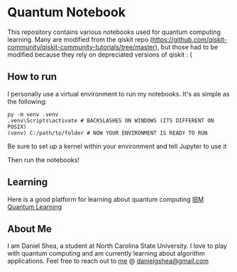 # Quantum Notebook

This repository contains various notebooks used for quantum computing learning. Many are modified from the qiskit repo (https://github.com/qiskit-community/qiskit-community-tutorials/tree/master), but those had to be modified because they rely on depreciated versions of qiskit : (

## How to run

I personally use a virtual environment to run my notebooks. It's as simple as the following:
```
py -m venv .venv
.venv\Scripts\activate # BACKSLASHES ON WINDOWS (ITS DIFFERENT ON POSIX)
(venv) C:/path/to/folder # NOW YOUR ENVIRONMENT IS READY TO RUN
```
Be sure to set up a kernel within your environment and tell Jupyter to use it

Then run the notebooks!

## Learning

Here is a good platform for learning about quantum computing [IBM Quantum Learning](https://learning.quantum.ibm.com/)

## About Me

I am Daniel Shea, a student at North Carolina State University. I love to play with quantum computing and am currently learning about algorithm applications. Feel free to reach out to [me](danielgshea.com) @ danielgshea@gmail.com
